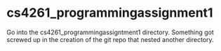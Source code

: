 # cs4261_programmingassignment1
Go into the cs4261_programmingassigntment1 directory. Something got screwed up in the creation of the git repo that nested another directory.
